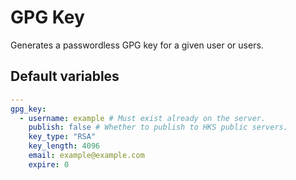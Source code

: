 # GPG Key
Generates a passwordless GPG key for a given user or users.
<!--TOC-->
<!--ENDTOC-->

<!--ROLEVARS-->
## Default variables
```yaml
---
gpg_key:
  - username: example # Must exist already on the server.
    publish: false # Whether to publish to HKS public servers.
    key_type: "RSA"
    key_length: 4096
    email: example@example.com
    expire: 0

```

<!--ENDROLEVARS-->

